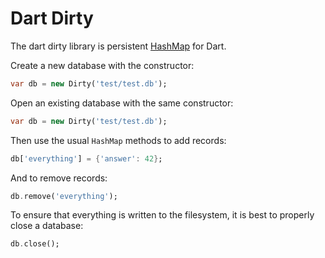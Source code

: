 # Dart Dirty

The dart dirty library is persistent [HashMap](http://api.dartlang.org/docs/bleeding_edge/dart_core/HashMap.html) for Dart.

Create a new database with the constructor:

```dart
var db = new Dirty('test/test.db');
```

Open an existing database with the same constructor:

```dart
var db = new Dirty('test/test.db');
```

Then use the usual `HashMap` methods to add records:

```dart
db['everything'] = {'answer': 42};
```

And to remove records:

```dart
db.remove('everything');
```

To ensure that everything is written to the filesystem, it is best to properly close a database:

```dart
db.close();
```
